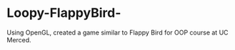 # Loopy-FlappyBird-
Using OpenGL, created a game similar to Flappy Bird for OOP course at UC Merced.
